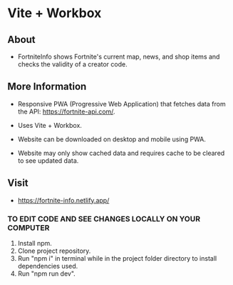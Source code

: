 # Vite + Workbox

## About
- FortniteInfo shows Fortnite's current map, news, and shop items and checks the validity of a creator code.

## More Information
- Responsive PWA (Progressive Web Application) that fetches data from the API: https://fortnite-api.com/.

- Uses Vite + Workbox.

- Website can be downloaded on desktop and mobile using PWA.

- Website may only show cached data and requires cache to be cleared to see updated data.

## Visit
- https://fortnite-info.netlify.app/

### TO EDIT CODE AND SEE CHANGES LOCALLY ON YOUR COMPUTER

1. Install npm.
2. Clone project repository.
3. Run "npm i" in terminal while in the project folder directory to install dependencies used.
4. Run "npm run dev".
